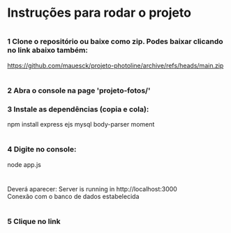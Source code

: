 # Instruções para rodar o projeto
#
### 1 Clone o repositório ou baixe como zip. Podes baixar clicando no link abaixo também:
https://github.com/mauesck/projeto-photoline/archive/refs/heads/main.zip
#
### 2 Abra o console na page 'projeto-fotos/'
### 3 Instale as dependências (copia e cola):
npm install express ejs mysql body-parser moment
#
### 4 Digite no console: 
node app.js <br>
#
Deverá aparecer:
Server is running in http://localhost:3000 <br>
Conexão com o banco de dados estabelecida
#
### 5 Clique no link